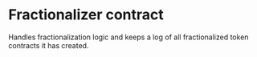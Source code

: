 # Fractionalizer contract
Handles fractionalization logic and keeps a log of all fractionalized token contracts it has created. 



